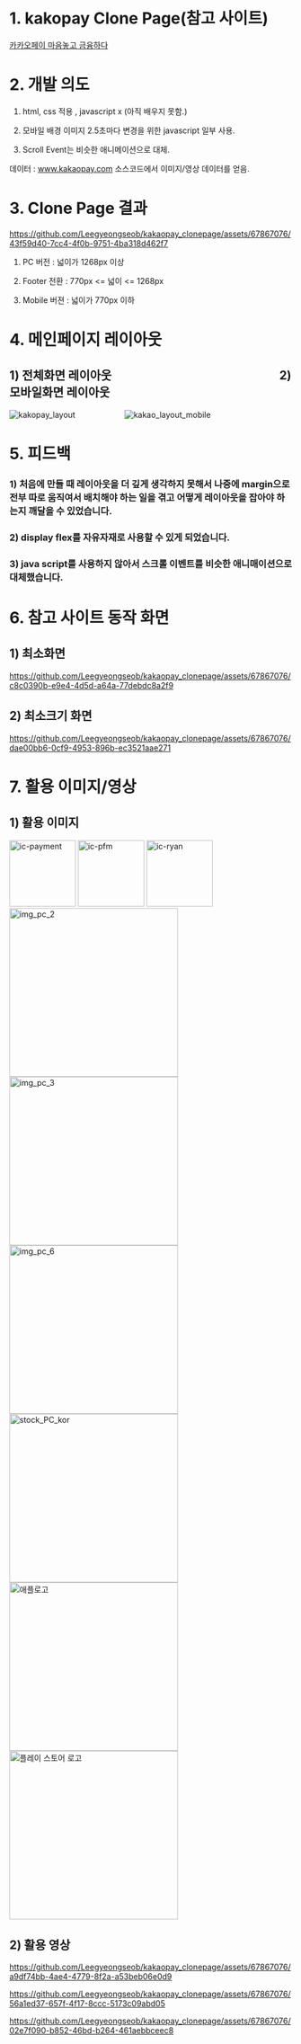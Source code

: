 # 1. kakopay Clone Page(참고 사이트)

[카카오페이 마음놓고 금융하다](https://www.kakaopay.com/)

# 2. 개발 의도

1. html, css 적용 , javascript x (아직 배우지 못함.)

2. 모바일 배경 이미지 2.5초마다 변경을 위한 javascript 일부 사용.

3. Scroll Event는 비슷한 애니메이션으로 대체.

데이터 : www.kakaopay.com 소스코드에서 이미지/영상 데이터를 얻음.

# 3. Clone Page 결과

https://github.com/Leegyeongseob/kakaopay_clonepage/assets/67867076/43f59d40-7cc4-4f0b-9751-4ba318d462f7

1. PC 버전 : 넓이가 1268px 이상

2. Footer 전환 : 770px <= 넓이 <= 1268px

3. Mobile 버젼 : 넓이가 770px 이하

# 4. 메인페이지 레이아웃

## 1) 전체화면 레이아웃               2) 모바일화면 레이아웃

![kakopay_layout](https://github.com/Leegyeongseob/kakaopay_clonepage/assets/67867076/8837f058-762d-4151-95cf-ba3d204935e3)      
![kakao_layout_mobile](https://github.com/Leegyeongseob/kakaopay_clonepage/assets/67867076/5102f0d5-5ee2-42ae-9650-ae846c1b3026)

# 5. 피드백

### 1) 처음에 만들 때 레이아웃을 더 깊게 생각하지 못해서 나중에 margin으로 전부 따로 움직여서 배치해야 하는 일을 겪고 어떻게 레이아웃을 잡아야 하는지 깨달을 수 있었습니다.

### 2) display flex를 자유자재로 사용할 수 있게 되었습니다.

### 3) java script를 사용하지 않아서 스크롤 이벤트를 비슷한 애니매이션으로 대체했습니다.

# 6. 참고 사이트 동작 화면

## 1) 최소화면

https://github.com/Leegyeongseob/kakaopay_clonepage/assets/67867076/c8c0390b-e9e4-4d5d-a64a-77debdc8a2f9

## 2) 최소크기 화면

https://github.com/Leegyeongseob/kakaopay_clonepage/assets/67867076/dae00bb6-0cf9-4953-896b-ec3521aae271

# 7. 활용 이미지/영상

## 1) 활용 이미지

<img width="118" alt="ic-payment" src="https://github.com/Leegyeongseob/kakaopay_clonepage/assets/67867076/e9840732-80c4-4689-ae8e-a8f35301d2c9">

<img width="118" alt="ic-pfm" src="https://github.com/Leegyeongseob/kakaopay_clonepage/assets/67867076/f13dfc65-db27-4b67-8c55-d8f5b4006e43">

<img width="118" alt="ic-ryan" src="https://github.com/Leegyeongseob/kakaopay_clonepage/assets/67867076/0c67cc69-2ab8-41ca-9637-401bfab6d8fb">

<img width="300" alt="img_pc_2" src="https://github.com/Leegyeongseob/kakaopay_clonepage/assets/67867076/1dacb80e-2668-4947-93b5-dbda4103a0fd">

<img width="300" alt="img_pc_3" src="https://github.com/Leegyeongseob/kakaopay_clonepage/assets/67867076/6a831bc1-ffa9-40a8-9558-f6b8aceee305">

<img width="300" alt="img_pc_6" src="https://github.com/Leegyeongseob/kakaopay_clonepage/assets/67867076/88ff1319-ee29-4eec-8472-6f8882fcedbb">


<img width="300" alt="stock_PC_kor" src="https://github.com/Leegyeongseob/kakaopay_clonepage/assets/67867076/ffac32d6-3234-4f36-935b-8190433c5b9c">

<img width="300" alt="애플로고" src="https://github.com/Leegyeongseob/kakaopay_clonepage/assets/67867076/8b48b7b3-2f92-425d-9acc-3b6c18d2fbf">

<img width="300" alt="플레이 스토어 로고" src="https://github.com/Leegyeongseob/kakaopay_clonepage/assets/67867076/0538db20-19a1-4501-9b18-e848abfbb5c0">


## 2) 활용 영상

https://github.com/Leegyeongseob/kakaopay_clonepage/assets/67867076/a9df74bb-4ae4-4779-8f2a-a53beb06e0d9

https://github.com/Leegyeongseob/kakaopay_clonepage/assets/67867076/56a1ed37-657f-4f17-8ccc-5173c09abd05

https://github.com/Leegyeongseob/kakaopay_clonepage/assets/67867076/02e7f090-b852-46bd-b264-461aebbceec8


